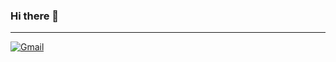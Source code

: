 ### Hi there 👋

<!--
**chiaweildev/chiaweildev** is a ✨ _special_ ✨ repository because its `README.md` (this file) appears on your GitHub profile.

Here are some ideas to get you started:

- 🔭 I’m currently working on ...
- 🌱 I’m currently learning ...
- 👯 I’m looking to collaborate on ...
- 🤔 I’m looking for help with ...
- 💬 Ask me about ...
- 📫 How to reach me: ...
- 😄 Pronouns: ...
- ⚡ Fun fact: ...
-->
---
[![Gmail](https://img.shields.io/badge/Gmail-D14836?style=for-the-badge&logo=gmail&logoColor=white&link=mailto:chiaweildev@gmail.com)](mailto:chiaweildev@gmail.com)
